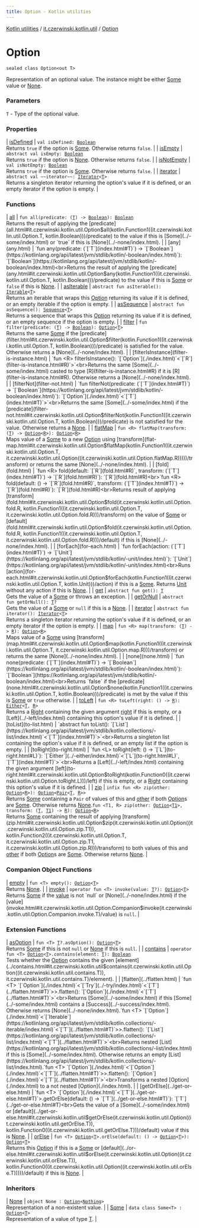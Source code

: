 ```yaml
---
title: Option - Kotlin utilities
---
```


[Kotlin utilities](../../index.html) / [it.czerwinski.kotlin.util](../index.html) / [Option](./index.html)

# Option

`sealed class Option<out T>`

Representation of an optional value. The instance might be either [Some](../-some/index.html) value or [None](../-none/index.html).

### Parameters

`T` - Type of the optional value.

### Properties

| [isDefined](is-defined.html) | `val isDefined: `[`Boolean`](https://kotlinlang.org/api/latest/jvm/stdlib/kotlin/-boolean/index.html)<br>Returns `true` if the option is [Some](../-some/index.html). Otherwise returns `false`. |
| [isEmpty](is-empty.html) | `abstract val isEmpty: `[`Boolean`](https://kotlinlang.org/api/latest/jvm/stdlib/kotlin/-boolean/index.html)<br>Returns `true` if the option is [None](../-none/index.html). Otherwise returns `false`. |
| [isNotEmpty](is-not-empty.html) | `val isNotEmpty: `[`Boolean`](https://kotlinlang.org/api/latest/jvm/stdlib/kotlin/-boolean/index.html)<br>Returns `true` if the option is [Some](../-some/index.html). Otherwise returns `false`. |
| [iterator](iterator.html) | `abstract val ~~iterator~~: `[`Iterator`](https://kotlinlang.org/api/latest/jvm/stdlib/kotlin.collections/-iterator/index.html)`<`[`T`](index.html#T)`>`<br>Returns a singleton iterator returning the option's value if it is defined, or an empty iterator if the option is empty. |

### Functions

| [all](all.html) | `fun all(predicate: (`[`T`](index.html#T)`) -> `[`Boolean`](https://kotlinlang.org/api/latest/jvm/stdlib/kotlin/-boolean/index.html)`): `[`Boolean`](https://kotlinlang.org/api/latest/jvm/stdlib/kotlin/-boolean/index.html)<br>Returns the result of applying the [predicate](all.html#it.czerwinski.kotlin.util.Option$all(kotlin.Function1((it.czerwinski.kotlin.util.Option.T, kotlin.Boolean)))/predicate) to the value if this is [Some](../-some/index.html) or `true` if this is [None](../-none/index.html). |
| [any](any.html) | `fun any(predicate: (`[`T`](index.html#T)`) -> `[`Boolean`](https://kotlinlang.org/api/latest/jvm/stdlib/kotlin/-boolean/index.html)`): `[`Boolean`](https://kotlinlang.org/api/latest/jvm/stdlib/kotlin/-boolean/index.html)<br>Returns the result of applying the [predicate](any.html#it.czerwinski.kotlin.util.Option$any(kotlin.Function1((it.czerwinski.kotlin.util.Option.T, kotlin.Boolean)))/predicate) to the value if this is [Some](../-some/index.html) or `false` if this is [None](../-none/index.html). |
| [asIterable](as-iterable.html) | `abstract fun asIterable(): `[`Iterable`](https://kotlinlang.org/api/latest/jvm/stdlib/kotlin.collections/-iterable/index.html)`<`[`T`](index.html#T)`>`<br>Returns an iterable that wraps this [Option](./index.html) returning its value if it is defined, or an empty iterable if the option is empty. |
| [asSequence](as-sequence.html) | `abstract fun asSequence(): `[`Sequence`](https://kotlinlang.org/api/latest/jvm/stdlib/kotlin.sequences/-sequence/index.html)`<`[`T`](index.html#T)`>`<br>Returns a sequence that wraps this [Option](./index.html) returning its value if it is defined, or an empty sequence if the option is empty. |
| [filter](filter.html) | `fun filter(predicate: (`[`T`](index.html#T)`) -> `[`Boolean`](https://kotlinlang.org/api/latest/jvm/stdlib/kotlin/-boolean/index.html)`): `[`Option`](./index.html)`<`[`T`](index.html#T)`>`<br>Returns the same [Some](../-some/index.html) if the [predicate](filter.html#it.czerwinski.kotlin.util.Option$filter(kotlin.Function1((it.czerwinski.kotlin.util.Option.T, kotlin.Boolean)))/predicate) is satisfied for the value. Otherwise returns a [None](../-none/index.html). |
| [filterIsInstance](filter-is-instance.html) | `fun <R> filterIsInstance(): `[`Option`](./index.html)`<`[`R`](filter-is-instance.html#R)`>`<br>Returns the same [Some](../-some/index.html) casted to type [R](filter-is-instance.html#R) if it is [R](filter-is-instance.html#R). Otherwise returns a [None](../-none/index.html). |
| [filterNot](filter-not.html) | `fun filterNot(predicate: (`[`T`](index.html#T)`) -> `[`Boolean`](https://kotlinlang.org/api/latest/jvm/stdlib/kotlin/-boolean/index.html)`): `[`Option`](./index.html)`<`[`T`](index.html#T)`>`<br>Returns the same [Some](../-some/index.html) if the [predicate](filter-not.html#it.czerwinski.kotlin.util.Option$filterNot(kotlin.Function1((it.czerwinski.kotlin.util.Option.T, kotlin.Boolean)))/predicate) is not satisfied for the value. Otherwise returns a [None](../-none/index.html). |
| [flatMap](flat-map.html) | `fun <R> flatMap(transform: (`[`T`](index.html#T)`) -> `[`Option`](./index.html)`<`[`R`](flat-map.html#R)`>): `[`Option`](./index.html)`<`[`R`](flat-map.html#R)`>`<br>Maps value of a [Some](../-some/index.html) to a new [Option](./index.html) using [transform](flat-map.html#it.czerwinski.kotlin.util.Option$flatMap(kotlin.Function1((it.czerwinski.kotlin.util.Option.T, it.czerwinski.kotlin.util.Option((it.czerwinski.kotlin.util.Option.flatMap.R)))))/transform) or returns the same [None](../-none/index.html). |
| [fold](fold.html) | `fun <R> fold(default: `[`R`](fold.html#R)`, transform: (`[`T`](index.html#T)`) -> `[`R`](fold.html#R)`): `[`R`](fold.html#R)<br>`fun <R> fold(default: () -> `[`R`](fold.html#R)`, transform: (`[`T`](index.html#T)`) -> `[`R`](fold.html#R)`): `[`R`](fold.html#R)<br>Returns result of applying [transform](fold.html#it.czerwinski.kotlin.util.Option$fold(it.czerwinski.kotlin.util.Option.fold.R, kotlin.Function1((it.czerwinski.kotlin.util.Option.T, it.czerwinski.kotlin.util.Option.fold.R)))/transform) on the value of [Some](../-some/index.html) or [default](fold.html#it.czerwinski.kotlin.util.Option$fold(it.czerwinski.kotlin.util.Option.fold.R, kotlin.Function1((it.czerwinski.kotlin.util.Option.T, it.czerwinski.kotlin.util.Option.fold.R)))/default) if this is [None](../-none/index.html). |
| [forEach](for-each.html) | `fun forEach(action: (`[`T`](index.html#T)`) -> `[`Unit`](https://kotlinlang.org/api/latest/jvm/stdlib/kotlin/-unit/index.html)`): `[`Unit`](https://kotlinlang.org/api/latest/jvm/stdlib/kotlin/-unit/index.html)<br>Runs [action](for-each.html#it.czerwinski.kotlin.util.Option$forEach(kotlin.Function1((it.czerwinski.kotlin.util.Option.T, kotlin.Unit)))/action) if this is a [Some](../-some/index.html). Returns [Unit](https://kotlinlang.org/api/latest/jvm/stdlib/kotlin/-unit/index.html) without any action if this is [None](../-none/index.html). |
| [get](get.html) | `abstract fun get(): `[`T`](index.html#T)<br>Gets the value of a [Some](../-some/index.html) or throws an exception. |
| [getOrNull](get-or-null.html) | `abstract fun getOrNull(): `[`T`](index.html#T)`?`<br>Gets the value of a [Some](../-some/index.html) or `null` if this is a [None](../-none/index.html). |
| [iterator](iterator.html) | `abstract fun iterator(): `[`Iterator`](https://kotlinlang.org/api/latest/jvm/stdlib/kotlin.collections/-iterator/index.html)`<`[`T`](index.html#T)`>`<br>Returns a singleton iterator returning the option's value if it is defined, or an empty iterator if the option is empty. |
| [map](map.html) | `fun <R> map(transform: (`[`T`](index.html#T)`) -> `[`R`](map.html#R)`): `[`Option`](./index.html)`<`[`R`](map.html#R)`>`<br>Maps value of a [Some](../-some/index.html) using [transform](map.html#it.czerwinski.kotlin.util.Option$map(kotlin.Function1((it.czerwinski.kotlin.util.Option.T, it.czerwinski.kotlin.util.Option.map.R)))/transform) or returns the same [None](../-none/index.html). |
| [none](none.html) | `fun none(predicate: (`[`T`](index.html#T)`) -> `[`Boolean`](https://kotlinlang.org/api/latest/jvm/stdlib/kotlin/-boolean/index.html)`): `[`Boolean`](https://kotlinlang.org/api/latest/jvm/stdlib/kotlin/-boolean/index.html)<br>Returns `false` if the [predicate](none.html#it.czerwinski.kotlin.util.Option$none(kotlin.Function1((it.czerwinski.kotlin.util.Option.T, kotlin.Boolean)))/predicate) is met by the value if this is [Some](../-some/index.html) or `true` otherwise. |
| [toLeft](to-left.html) | `fun <R> toLeft(right: () -> `[`R`](to-left.html#R)`): `[`Either`](../-either/index.html)`<`[`T`](index.html#T)`, `[`R`](to-left.html#R)`>`<br>Returns a [Right](../-right/index.html) containing the given argument [right](to-left.html#it.czerwinski.kotlin.util.Option$toLeft(kotlin.Function0((it.czerwinski.kotlin.util.Option.toLeft.R)))/right) if this is empty, or a [Left](../-left/index.html) containing this option's value if it is defined. |
| [toList](to-list.html) | `abstract fun toList(): `[`List`](https://kotlinlang.org/api/latest/jvm/stdlib/kotlin.collections/-list/index.html)`<`[`T`](index.html#T)`>`<br>Returns a singleton list containing the option's value if it is defined, or an empty list if the option is empty. |
| [toRight](to-right.html) | `fun <L> toRight(left: () -> `[`L`](to-right.html#L)`): `[`Either`](../-either/index.html)`<`[`L`](to-right.html#L)`, `[`T`](index.html#T)`>`<br>Returns a [Left](../-left/index.html) containing the given argument [left](to-right.html#it.czerwinski.kotlin.util.Option$toRight(kotlin.Function0((it.czerwinski.kotlin.util.Option.toRight.L)))/left) if this is empty, or a [Right](../-right/index.html) containing this option's value if it is defined. |
| [zip](zip.html) | `infix fun <R> zip(other: `[`Option`](./index.html)`<`[`R`](zip.html#R)`>): `[`Option`](./index.html)`<`[`Pair`](https://kotlinlang.org/api/latest/jvm/stdlib/kotlin/-pair/index.html)`<`[`T`](index.html#T)`, `[`R`](zip.html#R)`>>`<br>Returns [Some](../-some/index.html) containing a `Pair` of values of this and [other](./index.html) if both [Option](./index.html)s are [Some](../-some/index.html). Otherwise returns [None](../-none/index.html).`fun <T1, R> zip(other: `[`Option`](./index.html)`<`[`T1`](zip.html#T1)`>, transform: (`[`T`](index.html#T)`, `[`T1`](zip.html#T1)`) -> `[`R`](zip.html#R)`): `[`Option`](./index.html)`<`[`R`](zip.html#R)`>`<br>Returns [Some](../-some/index.html) containing the result of applying [transform](zip.html#it.czerwinski.kotlin.util.Option$zip(it.czerwinski.kotlin.util.Option((it.czerwinski.kotlin.util.Option.zip.T1)), kotlin.Function2((it.czerwinski.kotlin.util.Option.T, it.czerwinski.kotlin.util.Option.zip.T1, it.czerwinski.kotlin.util.Option.zip.R)))/transform) to both values of this and [other](./index.html) if both [Option](./index.html)s are [Some](../-some/index.html). Otherwise returns [None](../-none/index.html). |

### Companion Object Functions

| [empty](empty.html) | `fun <T> empty(): `[`Option`](./index.html)`<`[`T`](empty.html#T)`>`<br>Returns [None](../-none/index.html). |
| [invoke](invoke.html) | `operator fun <T> invoke(value: `[`T`](invoke.html#T)`?): `[`Option`](./index.html)`<`[`T`](invoke.html#T)`>`<br>Returns [Some](../-some/index.html) if the [value](invoke.html#it.czerwinski.kotlin.util.Option.Companion$invoke(it.czerwinski.kotlin.util.Option.Companion.invoke.T)/value) is not `null` or [None](../-none/index.html) if the [value](invoke.html#it.czerwinski.kotlin.util.Option.Companion$invoke(it.czerwinski.kotlin.util.Option.Companion.invoke.T)/value) is `null`. |

### Extension Functions

| [asOption](../as-option.html) | `fun <T> `[`T`](../as-option.html#T)`?.asOption(): `[`Option`](./index.html)`<`[`T`](../as-option.html#T)`>`<br>Returns [Some](../-some/index.html) if this is not `null` or [None](../-none/index.html) if this is `null`. |
| [contains](../contains.html) | `operator fun <T> `[`Option`](./index.html)`<`[`T`](../contains.html#T)`>.contains(element: `[`T`](../contains.html#T)`): `[`Boolean`](https://kotlinlang.org/api/latest/jvm/stdlib/kotlin/-boolean/index.html)<br>Tests whether the [Option](./index.html) contains the given [element](../contains.html#it.czerwinski.kotlin.util$contains(it.czerwinski.kotlin.util.Option((it.czerwinski.kotlin.util.contains.T)), it.czerwinski.kotlin.util.contains.T)/element). |
| [flatten](../flatten.html) | `fun <T> `[`Option`](./index.html)`<`[`Try`](../-try/index.html)`<`[`T`](../flatten.html#T)`>>.flatten(): `[`Option`](./index.html)`<`[`T`](../flatten.html#T)`>`<br>Returns [Some](../-some/index.html) if this [Some](../-some/index.html) contains a [Success](../-success/index.html). Otherwise returns [None](../-none/index.html).`fun <T> `[`Option`](./index.html)`<`[`Iterable`](https://kotlinlang.org/api/latest/jvm/stdlib/kotlin.collections/-iterable/index.html)`<`[`T`](../flatten.html#T)`>>.flatten(): `[`List`](https://kotlinlang.org/api/latest/jvm/stdlib/kotlin.collections/-list/index.html)`<`[`T`](../flatten.html#T)`>`<br>Returns nested [List](https://kotlinlang.org/api/latest/jvm/stdlib/kotlin.collections/-list/index.html) if this is [Some](../-some/index.html). Otherwise returns an empty [List](https://kotlinlang.org/api/latest/jvm/stdlib/kotlin.collections/-list/index.html).`fun <T> `[`Option`](./index.html)`<`[`Option`](./index.html)`<`[`T`](../flatten.html#T)`>>.flatten(): `[`Option`](./index.html)`<`[`T`](../flatten.html#T)`>`<br>Transforms a nested [Option](./index.html) to a not nested [Option](./index.html). |
| [getOrElse](../get-or-else.html) | `fun <T> `[`Option`](./index.html)`<`[`T`](../get-or-else.html#T)`>.getOrElse(default: () -> `[`T`](../get-or-else.html#T)`): `[`T`](../get-or-else.html#T)<br>Gets the value of a [Some](../-some/index.html) or [default](../get-or-else.html#it.czerwinski.kotlin.util$getOrElse(it.czerwinski.kotlin.util.Option((it.czerwinski.kotlin.util.getOrElse.T)), kotlin.Function0((it.czerwinski.kotlin.util.getOrElse.T)))/default) value if this is [None](../-none/index.html). |
| [orElse](../or-else.html) | `fun <T> `[`Option`](./index.html)`<`[`T`](../or-else.html#T)`>.orElse(default: () -> `[`Option`](./index.html)`<`[`T`](../or-else.html#T)`>): `[`Option`](./index.html)`<`[`T`](../or-else.html#T)`>`<br>Returns this [Option](./index.html) if this is a [Some](../-some/index.html) or [default](../or-else.html#it.czerwinski.kotlin.util$orElse(it.czerwinski.kotlin.util.Option((it.czerwinski.kotlin.util.orElse.T)), kotlin.Function0((it.czerwinski.kotlin.util.Option((it.czerwinski.kotlin.util.orElse.T)))))/default) if this is [None](../-none/index.html). |

### Inheritors

| [None](../-none/index.html) | `object None : `[`Option`](./index.html)`<`[`Nothing`](https://kotlinlang.org/api/latest/jvm/stdlib/kotlin/-nothing/index.html)`>`<br>Representation of a non-existent value. |
| [Some](../-some/index.html) | `data class Some<T> : `[`Option`](./index.html)`<`[`T`](../-some/index.html#T)`>`<br>Representation of a value of type [T](../-some/index.html#T). |

